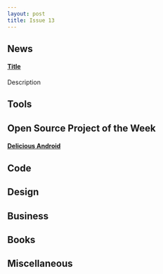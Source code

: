 ```yaml
---
layout: post
title: Issue 13
---
```

## News

#### [Title](http://link.com)
Description

## Tools

## Open Source Project of the Week

#### [Delicious Android](https://github.com/lexs/android-delicious)

## Code

## Design

## Business

## Books

## Miscellaneous

